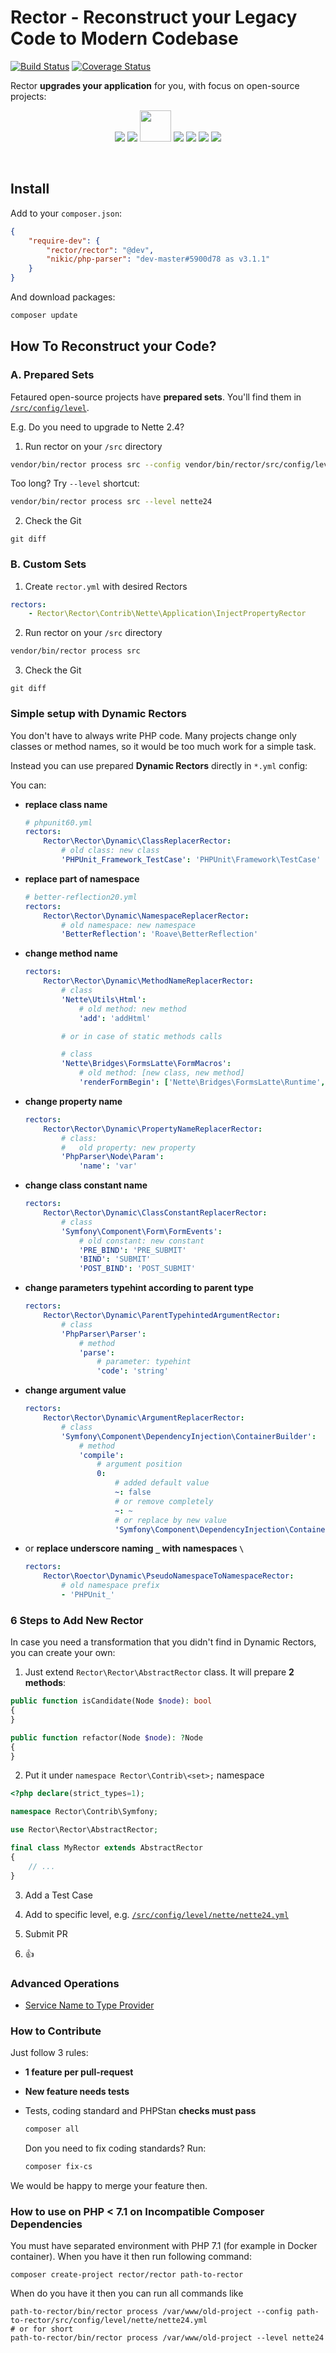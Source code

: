# Rector - Reconstruct your Legacy Code to Modern Codebase

[![Build Status](https://img.shields.io/travis/RectorPHP/Rector/master.svg?style=flat-square)](https://travis-ci.org/RectorPHP/Rector)
[![Coverage Status](https://img.shields.io/coveralls/RectorPHP/Rector/master.svg?style=flat-square)](https://coveralls.io/github/RectorPHP/Rector?branch=master)

Rector **upgrades your application** for you, with focus on open-source projects:

<p align="center">
    <a href="/src/config/level/symfony"><img src="/docs/symfony.png"></a>
    <img src="/docs/space.png">
    <a href="/src/config/level/nette"><img src="/docs/nette.png" height="50"></a>
    <img src="/docs/space.png">
    <a href="/src/config/level/phpunit"><img src="/docs/phpunit.jpg"></a>
    <img src="/docs/space.png">
    <a href="/src/config/level/roave"><img src="/docs/roave.png"></a>
</p>

<br>

## Install

Add to your `composer.json`:

```json
{
    "require-dev": {
        "rector/rector": "@dev",
        "nikic/php-parser": "dev-master#5900d78 as v3.1.1"
    }
}
```

And download packages:

```bash
composer update
```

## How To Reconstruct your Code?

### A. Prepared Sets

Fetaured open-source projects have **prepared sets**. You'll find them in [`/src/config/level`](/src/config/level).

E.g. Do you need to upgrade to Nette 2.4?

1. Run rector on your `/src` directory

```bash
vendor/bin/rector process src --config vendor/bin/rector/src/config/level/nette/nette24.yml
```

Too long? Try `--level` shortcut:

```bash
vendor/bin/rector process src --level nette24
```

2. Check the Git

```
git diff
```


### B. Custom Sets

1. Create `rector.yml` with desired Rectors

```yml
rectors:
    - Rector\Rector\Contrib\Nette\Application\InjectPropertyRector
```

2. Run rector on your `/src` directory

```bash
vendor/bin/rector process src
```

3. Check the Git

```
git diff
```


### Simple setup with Dynamic Rectors

You don't have to always write PHP code. Many projects change only classes or method names, so it would be too much work for a simple task.

Instead you can use prepared **Dynamic Rectors** directly in `*.yml` config:

You can:

- **replace class name**

    ```yml
    # phpunit60.yml
    rectors:
        Rector\Rector\Dynamic\ClassReplacerRector:
            # old class: new class
            'PHPUnit_Framework_TestCase': 'PHPUnit\Framework\TestCase'
    ```

- **replace part of namespace**

    ```yml
    # better-reflection20.yml
    rectors:
        Rector\Rector\Dynamic\NamespaceReplacerRector:
            # old namespace: new namespace
            'BetterReflection': 'Roave\BetterReflection'
    ```

- **change method name**

    ```yml
    rectors:
        Rector\Rector\Dynamic\MethodNameReplacerRector:
            # class
            'Nette\Utils\Html':
                # old method: new method
                'add': 'addHtml'

            # or in case of static methods calls

            # class
            'Nette\Bridges\FormsLatte\FormMacros':
                # old method: [new class, new method]
                'renderFormBegin': ['Nette\Bridges\FormsLatte\Runtime', 'renderFormBegin']
    ```

- **change property name**

    ```yml
    rectors:
        Rector\Rector\Dynamic\PropertyNameReplacerRector:
            # class:
            #   old property: new property
            'PhpParser\Node\Param':
                'name': 'var'
    ```

- **change class constant name**

    ```yml
    rectors:
        Rector\Rector\Dynamic\ClassConstantReplacerRector:
            # class
            'Symfony\Component\Form\FormEvents':
                # old constant: new constant
                'PRE_BIND': 'PRE_SUBMIT'
                'BIND': 'SUBMIT'
                'POST_BIND': 'POST_SUBMIT'
    ```

- **change parameters typehint according to parent type**

    ```yml
    rectors:
        Rector\Rector\Dynamic\ParentTypehintedArgumentRector:
            # class
            'PhpParser\Parser':
                # method
                'parse':
                    # parameter: typehint
                    'code': 'string'
    ```

- **change argument value**

    ```yml
    rectors:
        Rector\Rector\Dynamic\ArgumentReplacerRector:
            # class
            'Symfony\Component\DependencyInjection\ContainerBuilder':
                # method
                'compile':
                    # argument position
                    0:
                        # added default value
                        ~: false
                        # or remove completely
                        ~: ~
                        # or replace by new value
                        'Symfony\Component\DependencyInjection\ContainerBuilder\ContainerBuilder::SCOPE_PROTOTYPE': false
    ```

- or **replace underscore naming `_` with namespaces `\`**

    ```yml
    rectors:
        Rector\Roector\Dynamic\PseudoNamespaceToNamespaceRector:
            # old namespace prefix
            - 'PHPUnit_'
    ```


### 6 Steps to Add New Rector

In case you need a transformation that you didn't find in Dynamic Rectors, you can create your own:

1. Just extend `Rector\Rector\AbstractRector` class. It will prepare **2 methods**:

```php
public function isCandidate(Node $node): bool
{
}

public function refactor(Node $node): ?Node
{
}
```

2. Put it under `namespace Rector\Contrib\<set>;` namespace

```php
<?php declare(strict_types=1);

namespace Rector\Contrib\Symfony;

use Rector\Rector\AbstractRector;

final class MyRector extends AbstractRector
{
    // ...
}
```

3. Add a Test Case

4. Add to specific level, e.g. [`/src/config/level/nette/nette24.yml`](/src/config/level/nette/nette24.yml)

5. Submit PR

6. :+1:


### Advanced Operations

- [Service Name to Type Provider](/docs/ServiceNameToTypeProvider.md)


### How to Contribute

Just follow 3 rules:

- **1 feature per pull-request**
- **New feature needs tests**
- Tests, coding standard and PHPStan **checks must pass**

    ```bash
    composer all
    ```

    Don you need to fix coding standards? Run:

    ```bash
    composer fix-cs
    ```

We would be happy to merge your feature then.


### How to use on PHP < 7.1 on Incompatible Composer Dependencies

You must have separated environment with PHP 7.1 (for example in Docker container). When you have it then run following command:

```
composer create-project rector/rector path-to-rector
```

When do you have it then you can run all commands like

```
path-to-rector/bin/rector process /var/www/old-project --config path-to-rector/src/config/level/nette/nette24.yml
# or for short
path-to-rector/bin/rector process /var/www/old-project --level nette24
```
